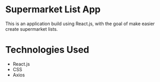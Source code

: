 # Supermarket List App

This is an application build using React.js, with the goal of make easier create supermarket lists.
<img src=""/>

# Technologies Used

- React.js
- CSS
- Axios
